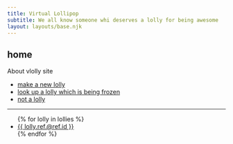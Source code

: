 ```yaml
---
title: Virtual Lollipop
subtitle: We all know someone whi deserves a lolly for being awesome
layout: layouts/base.njk
---
```



## home

About vlolly site

- [make a new lolly](/create)
- [look up a lolly which is being frozen](/lolly/almost-ready)
- [not a lolly](/lolly/nope)

<hr />

<ul>
{% for lolly in lollies %}
<li><a href="/lolly/{{ lolly.ref.@ref.id }}">{{ lolly.ref.@ref.id }}</a></li>
{% endfor %}
</ul>
